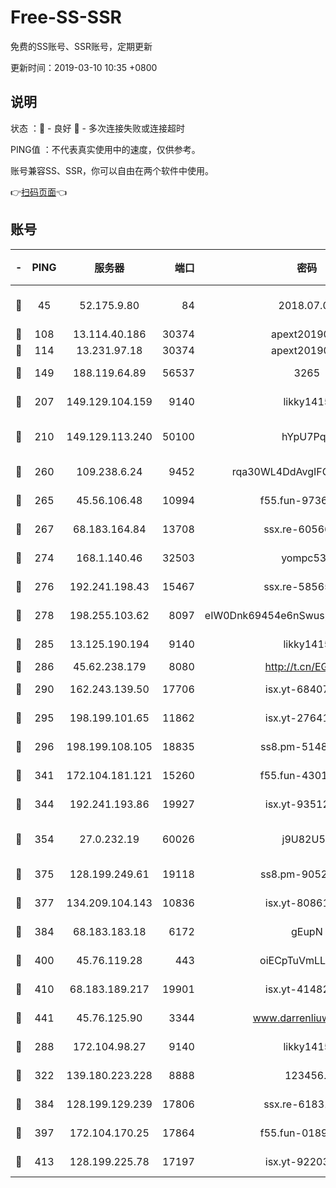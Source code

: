 # Free-SS-SSR

免费的SS账号、SSR账号，定期更新

更新时间：2019-03-10 10:35 +0800

## 说明

状态     ：🙂 - 良好 🙁 - 多次连接失败或连接超时

PING值   ：不代表真实使用中的速度，仅供参考。

账号兼容SS、SSR，你可以自由在两个软件中使用。

👉[扫码页面](https://liesauer.github.io/Free-SS-SSR/)👈

## 账号

|-|PING|服务器|端口|密码|加密方式|区域|
|:----:|:----:|:-----:|-----:|:----:|:----:|:----:|
|🙂|45|52.175.9.80|84|2018.07.07|chacha20-ietf-poly1305|HK|
|🙂|108|13.114.40.186|30374|apext2019006|chacha20|JP|
|🙂|114|13.231.97.18|30374|apext2019006|chacha20|JP|
|🙂|149|188.119.64.89|56537|3265|aes-256-cfb|RU|
|🙂|207|149.129.104.159|9140|likky1415|aes-256-cfb|HK|
|🙂|210|149.129.113.240|50100|hYpU7PqP|chacha20-ietf-poly1305|CN|
|🙂|260|109.238.6.24|9452|rqa30WL4DdAvgIFG6Fs3znzTa|aes-256-cfb|FR|
|🙂|265|45.56.106.48|10994|f55.fun-97361996|aes-256-cfb|US|
|🙂|267|68.183.164.84|13708|ssx.re-60566170|aes-256-cfb|US|
|🙂|274|168.1.140.46|32503|yompc535|aes-256-cfb|AU|
|🙂|276|192.241.198.43|15467|ssx.re-58565948|aes-256-cfb|US|
|🙂|278|198.255.103.62|8097|eIW0Dnk69454e6nSwuspv9DmS201tQ0D|aes-256-cfb|US|
|🙂|285|13.125.190.194|9140|likky1415|aes-256-cfb|KR|
|🙂|286|45.62.238.179|8080|http://t.cn/EGJIyrl|rc4-md5|CA|
|🙂|290|162.243.139.50|17706|isx.yt-68407894|aes-256-cfb|US|
|🙂|295|198.199.101.65|11862|isx.yt-27641018|aes-256-cfb|US|
|🙂|296|198.199.108.105|18835|ss8.pm-51487912|aes-256-cfb|US|
|🙂|341|172.104.181.121|15260|f55.fun-43019575|aes-256-cfb|SG|
|🙂|344|192.241.193.86|19927|isx.yt-93512964|aes-256-cfb|US|
|🙂|354|27.0.232.19|60026|j9U82U53|xchacha20-ietf-poly1305|HK|
|🙂|375|128.199.249.61|19118|ss8.pm-90526305|aes-256-cfb|SG|
|🙂|377|134.209.104.143|10836|isx.yt-80861794|aes-256-cfb|SG|
|🙂|384|68.183.183.18|6172|gEupN|aes-256-cfb|SG|
|🙂|400|45.76.119.28|443|oiECpTuVmLLxk4Ts|aes-256-cfb|AU|
|🙂|410|68.183.189.217|19901|isx.yt-41482967|aes-256-cfb|SG|
|🙂|441|45.76.125.90|3344|www.darrenliuwei.com|aes-256-cfb|AU|
|🙂|288|172.104.98.27|9140|likky1415|aes-256-cfb|JP|
|🙂|322|139.180.223.228|8888|123456..|aes-256-cfb|JP|
|🙂|384|128.199.129.239|17806|ssx.re-61831672|aes-256-cfb|SG|
|🙂|397|172.104.170.25|17864|f55.fun-01896161|aes-256-cfb|SG|
|🙂|413|128.199.225.78|17197|isx.yt-92203287|aes-256-cfb|SG|
